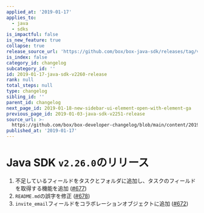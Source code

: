 ```yaml
---
applied_at: '2019-01-17'
applies_to:
  - java
  - sdks
is_impactful: false
is_new_feature: true
collapse: true
release_source_url: 'https://github.com/box/box-java-sdk/releases/tag/v2.26.0'
is_index: false
category_id: changelog
subcategory_id: ''
id: 2019-01-17-java-sdk-v2260-release
rank: null
total_steps: null
type: changelog
sibling_id: ''
parent_id: changelog
next_page_id: 2019-01-18-new-sidebar-ui-element-open-with-element-ga
previous_page_id: 2019-01-03-java-sdk-v2251-release
source_url: >-
  https://github.com/box/box-developer-changelog/blob/main/content/2019/01-17-java-sdk-v2260-release.md
published_at: '2019-01-17'
---
```

# Java SDK `v2.26.0`のリリース

1. 不足しているフィールドをタスクとフォルダに追加し、タスクのフィールドを取得する機能を追加 ([#677](https://github.com/box/box-java-sdk/pull/677))
2. `README.md`の誤字を修正 ([#678](https://github.com/box/box-java-sdk/pull/678))
3. `invite_email`フィールドをコラボレーションオブジェクトに追加 ([#672](https://github.com/box/box-java-sdk/pull/672))
